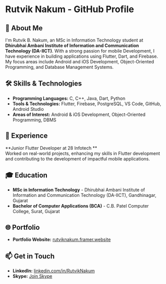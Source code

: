 # Rutvik Nakum - GitHub Profile

## 👋 About Me
I'm Rutvik B. Nakum, an MSc in Information Technology student at **Dhirubhai Ambani Institute of Information and Communication Technology (DA-IICT)**. With a strong passion for mobile Development, I have experience in building applications using Flutter, Dart, and Firebase. My focus areas include Android and iOS Development, Object-Oriented Programming, and Database Management Systems.


## 🛠 Skills & Technologies
- **Programming Languages:** C, C++, Java, Dart, Python
- **Tools & Technologies:** Flutter, Firebase, PostgreSQL, VS Code, GitHub, Android Studio
- **Areas of Interest:** Android & iOS Development, Object-Oriented Programming, DBMS

## 💼 Experience
**Junior Flutter Developer at 28 Infotech **  
Worked on real-world projects, enhancing my skills in Flutter development and contributing to the development of impactful mobile applications.

## 🎓 Education
- **MSc in Information Technology** - Dhirubhai Ambani Institute of Information and Communication Technology (DA-IICT), Gandhinagar, Gujarat
- **Bachelor of Computer Applications (BCA)** - C.B. Patel Computer College, Surat, Gujarat

## 🌐 Portfolio
- **Portfolio Website:** [rutviknakum.framer.website](http://rutviknakum.framer.website)

## 📫 Get in Touch
- **LinkedIn:** [linkedin.com/in/RutvikNakum](https://www.linkedin.com/in/RutvikNakum)
- **Skype:** [Join Skype](https://join.skype.com/invite/wJbX1JjBwxZP)
